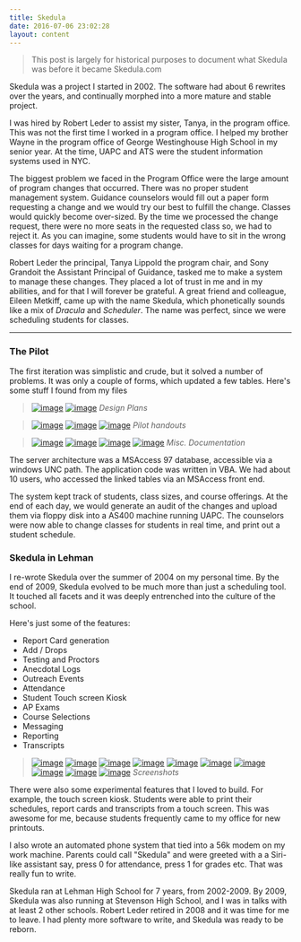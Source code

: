 ```yaml
---
title: Skedula
date: 2016-07-06 23:02:28
layout: content
---
```


> This post is largely for historical purposes to document what Skedula was before it became Skedula.com

Skedula was a project I started in 2002. The software had about 6 rewrites over the years, and continually morphed into a more mature and stable project. 

I was hired by Robert Leder to assist my sister, Tanya, in the program office. This was not the first time I worked in a program office. I helped my brother Wayne in the program office of George Westinghouse High School in my senior year.  At the time, UAPC and ATS were the student information systems used in NYC. 

The biggest problem we faced in the Program Office were the large amount of program changes that occurred. There was no proper student management system. Guidance counselors would fill out a paper form requesting a change and we would try our best to fulfill the change. Classes would quickly become over-sized. By the time we processed the change request, there were no more seats in the requested class so, we had to reject it. As you can imagine, some students would have to sit in the wrong classes for days waiting for a program change.

Robert Leder the principal, Tanya Lippold the program chair, and Sony Grandoit the Assistant Principal of Guidance, tasked me to make a system to manage these changes. They placed a lot of trust in me and in my abilities, and for that I will forever be grateful. A great friend and colleague, Eileen Metkiff, came up with the name Skedula, which phonetically sounds like a mix of _Dracula_ and _Scheduler_. The name was perfect, since we were scheduling students for classes. 


--------

### The Pilot

The first iteration was simplistic and crude, but it solved a number of problems. It was only a couple of forms, which updated a few tables. Here's some stuff I found from my files

>[![image](/public/blog/img/TN_IMG_2543.JPG)](/public/blog/img/IMG_2543.JPG) [![image](/public/blog/img/TN_IMG_2544.JPG)](/public/blog/img/IMG_2544.JPG) 
> _Design Plans_

>[![image](/public/blog/img/TN_IMG_2548.JPG)](/public/blog/img/IMG_2548.JPG) [![image](/public/blog/img/TN_IMG_2549.JPG)](/public/blog/img/IMG_2549.JPG) [![image](/public/blog/img/TN_IMG_2547.JPG)](/public/blog/img/IMG_2547.JPG)
> _Pilot handouts_ 

>[![image](/public/blog/img/TN_IMG_2545.JPG)](/public/blog/img/IMG_2545.JPG) [![image](/public/blog/img/TN_IMG_2546.JPG)](/public/blog/img/IMG_2546.JPG) [![image](/public/blog/img/TN_IMG_2550.JPG)](/public/blog/img/IMG_2550.JPG) [![image](/public/blog/img/TN_IMG_2551.JPG)](/public/blog/img/IMG_2551.JPG) 
> _Misc. Documentation_

The server architecture was a MSAccess 97 database, accessible via a windows UNC path. The application code was written in VBA. We had about 10 users, who accessed the linked tables via an MSAccess front end. 

The system kept track of students, class sizes, and course offerings. At the end of each day, we would generate an audit of the changes and upload them via floppy disk into a AS400 machine running UAPC. The counselors were now able to change classes for students in real time, and print out a student schedule. 

### Skedula in Lehman

I re-wrote Skedula over the summer of 2004 on my personal time. By the end of 2009, Skedula evolved to be much more than just a scheduling tool. It touched all facets and it was deeply entrenched into the culture of the school. 

Here's just some of the features:

 - Report Card generation
 - Add / Drops
 - Testing and Proctors
 - Anecdotal Logs
 - Outreach Events
 - Attendance
 - Student Touch screen Kiosk
 - AP Exams
 - Course Selections
 - Messaging
 - Reporting
 - Transcripts

 >[![image](/public/blog/img/TN_skd_00003.png)](/public/blog/img/skd_00003.png) [![image](/public/blog/img/TN_skd_00006.png)](/public/blog/img/skd_00006.png) [![image](/public/blog/img/TN_skd_00010.png)](/public/blog/img/skd_00010.png) [![image](/public/blog/img/TN_skd_00012.png)](/public/blog/img/skd_00012.png) [![image](/public/blog/img/TN_skd_00014.png)](/public/blog/img/skd_00014.png) [![image](/public/blog/img/TN_skd_00015.png)](/public/blog/img/skd_00015.png) [![image](/public/blog/img/TN_skd_00016.png)](/public/blog/img/skd_00016.png) [![image](/public/blog/img/TN_skd_00017.png)](/public/blog/img/skd_00017.png) [![image](/public/blog/img/TN_skd_00018.png)](/public/blog/img/skd_00018.png) [![image](/public/blog/img/TN_skd_00019.png)](/public/blog/img/skd_00019.png) 
> _Screenshots_

There were also some experimental features that I loved to build. For example, the touch screen kiosk. Students were able to print their schedules, report cards and transcripts from a touch screen. This was awesome for me, because students frequently came to my office for new printouts. 

I also wrote an automated phone system that tied into a 56k modem on my work machine. Parents could call "Skedula" and were greeted with a a Siri-like assistant say, press 0 for attendance, press 1 for grades etc. That was really fun to write.

Skedula ran at Lehman High School for 7 years, from 2002-2009. By 2009, Skedula was also running at Stevenson High School, and I was in talks with at least 2 other schools. Robert Leder retired in 2008 and it was time for me to leave. I had plenty more software to write, and Skedula was ready to be reborn.
